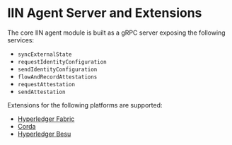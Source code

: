 <!--
 Copyright IBM Corp. All Rights Reserved.

 SPDX-License-Identifier: CC-BY-4.0
 -->
# IIN Agent Server and Extensions

The core IIN agent module is built as a gRPC server exposing the following services:
- `syncExternalState`
- `requestIdentityConfiguration`
- `sendIdentityConfiguration`
- `flowAndRecordAttestations`
- `requestAttestation`
- `sendAttestation`

Extensions for the following platforms are supported:
- [Hyperledger Fabric](./fabric)
- [Corda](./corda)
- [Hyperledger Besu](./besu)
